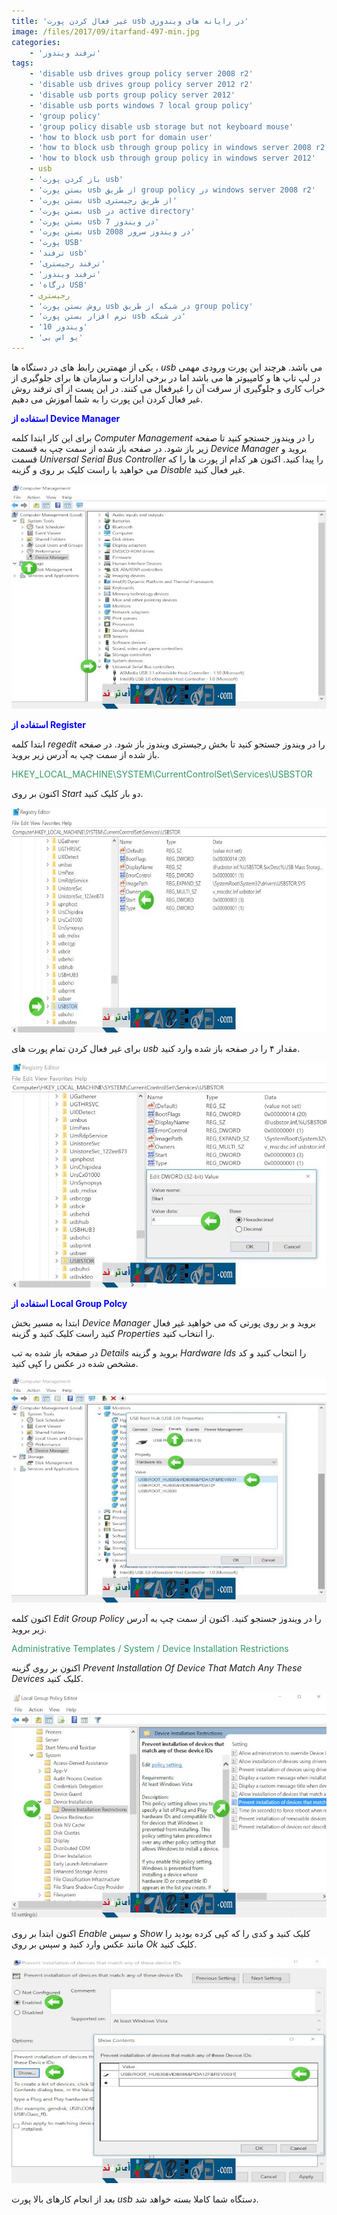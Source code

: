 ```yaml
---
title: 'غیر فعال کردن پورت usb در رایانه های ویندوزی'
image: /files/2017/09/itarfand-497-min.jpg
categories:
    - 'ترفند ویندوز'
tags:
    - 'disable usb drives group policy server 2008 r2'
    - 'disable usb drives group policy server 2012 r2'
    - 'disable usb ports group policy server 2012'
    - 'disable usb ports windows 7 local group policy'
    - 'group policy'
    - 'group policy disable usb storage but not keyboard mouse'
    - 'how to block usb port for domain user'
    - 'how to block usb through group policy in windows server 2008 r2'
    - 'how to block usb through group policy in windows server 2012'
    - usb
    - 'باز كردن پورت usb'
    - 'بستن پورت usb از طریق group policy در windows server 2008 r2'
    - 'بستن پورت usb از طریق رجیستری'
    - 'بستن پورت usb در active directory'
    - 'بستن پورت usb در ویندوز 7'
    - 'بستن پورت usb در ویندوز سرور 2008'
    - 'پورت USB'
    - 'ترفند usb'
    - 'ترفند رجیستری'
    - 'ترفند ویندوز'
    - 'درگاه USB'
    - رجیستری
    - 'روش بستن پورت usb در شبکه از طریق group policy'
    - 'نرم افزار بستن پورت usb در شبکه'
    - 'ویندوز 10'
    - 'یو اس بی'
---
```


یکی از مهمترین رابط های در دستگاه ها ، *usb* می باشد. هرچند این پورت ورودی مهمی در لپ تاپ ها و کامپیوتر ها می باشد اما در برخی ادارات و سازمان ها برای جلوگیری از خراب کاری و جلوگیری از سرقت آن را غیرفعال می کنند. در این پست از آی ترفند روش غیر فعال کردن این پورت را به شما آموزش می دهیم.

<span style="color: #0000ff;">**استفاده از Device Manager**</span>

برای این کار ابتدا کلمه *Computer Management* را در ویندوز جستجو کنید تا صفحه زیر باز شود. در صفحه باز شده از سمت چپ به قسمت *Device Manager* بروید و قسمت *Universal Serial Bus Controller* را پیدا کنید. اکنون هر کدام از پورت ها را که می خواهید با راست کلیک بر روی و گزینه *Disable* غیر فعال کنید.

![mhkarami97](/files/2017/09/itarfand-491-min.jpg)

<span style="color: #0000ff;">**استفاده از Register**</span>

ابتدا کلمه *regedit* را در ویندوز جستجو کنید تا بخش رجیستری ویندوز باز شود. در صفحه باز شده از سمت چپ به آدرس زیر بروید.

<span style="color: #339966;">HKEY\_LOCAL\_MACHINE\\SYSTEM\\CurrentControlSet\\Services\\USBSTOR</span>

اکنون بر روی *Start* دو بار کلیک کنید.

![mhkarami97](/files/2017/09/itarfand-492-min.jpg)

برای غیر فعال کردن تمام پورت های *usb* مقدار ۴ را در صفحه باز شده وارد کنید.

![mhkarami97](/files/2017/09/itarfand-493-min.jpg)

<span style="color: #0000ff;">**استفاده از Local Group Polcy**</span>

ابتدا به مسیر بخش *Device Manager* بروید و بر روی پورتی که می خواهید غیر فعال کنید راست کلیک کنید و گزینه *Properties* را انتخاب کنید.

در صفحه باز شده به تب *Details* بروید و گزینه *Hardware Ids* را انتخاب کنید و کد مشخص شده در عکس را کپی کنید.

![mhkarami97](/files/2017/09/itarfand-494-min.jpg)

اکنون کلمه *Edit Group Policy* را در ویندوز جستجو کنید. اکنون از سمت چپ به آدرس زیر بروید.

<span style="color: #339966;">Administrative Templates / System / Device Installation Restrictions</span>

اکنون بر روی گزینه *Prevent Installation Of Device That Match Any These Devices* کلیک کنید.

![mhkarami97](/files/2017/09/itarfand-495-min.jpg)

اکنون ابتدا بر روی *Enable* و سپس *Show* کلیک کنید و کدی را که کپی کرده بودید را مانند عکس وارد کنید و سپس بر روی *Ok* کلیک کنید.

![mhkarami97](/files/2017/09/itarfand-496-min.jpg)

بعد از انجام کارهای بالا پورت *usb* دستگاه شما کاملا بسته خواهد شد.